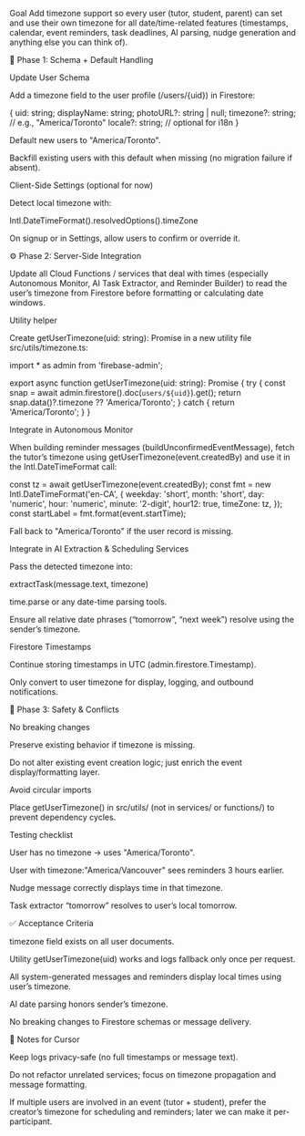Goal
Add timezone support so every user (tutor, student, parent) can set and use their own timezone for all date/time-related features (timestamps, calendar, event reminders, task deadlines, AI parsing, nudge generation and anything else you can think of).

🧱 Phase 1: Schema + Default Handling

Update User Schema

Add a timezone field to the user profile (/users/{uid}) in Firestore:

{
  uid: string;
  displayName: string;
  photoURL?: string | null;
  timezone?: string; // e.g., "America/Toronto"
  locale?: string;   // optional for i18n
}


Default new users to "America/Toronto".

Backfill existing users with this default when missing (no migration failure if absent).

Client-Side Settings (optional for now)

Detect local timezone with:

Intl.DateTimeFormat().resolvedOptions().timeZone


On signup or in Settings, allow users to confirm or override it.

⚙️ Phase 2: Server-Side Integration

Update all Cloud Functions / services that deal with times (especially Autonomous Monitor, AI Task Extractor, and Reminder Builder) to read the user’s timezone from Firestore before formatting or calculating date windows.

Utility helper

Create getUserTimezone(uid: string): Promise<string> in a new utility file src/utils/timezone.ts:

import * as admin from 'firebase-admin';

export async function getUserTimezone(uid: string): Promise<string> {
  try {
    const snap = await admin.firestore().doc(`users/${uid}`).get();
    return snap.data()?.timezone ?? 'America/Toronto';
  } catch {
    return 'America/Toronto';
  }
}


Integrate in Autonomous Monitor

When building reminder messages (buildUnconfirmedEventMessage), fetch the tutor’s timezone using getUserTimezone(event.createdBy) and use it in the Intl.DateTimeFormat call:

const tz = await getUserTimezone(event.createdBy);
const fmt = new Intl.DateTimeFormat('en-CA', {
  weekday: 'short', month: 'short', day: 'numeric',
  hour: 'numeric', minute: '2-digit', hour12: true, timeZone: tz,
});
const startLabel = fmt.format(event.startTime);


Fall back to "America/Toronto" if the user record is missing.

Integrate in AI Extraction & Scheduling Services

Pass the detected timezone into:

extractTask(message.text, timezone)

time.parse or any date-time parsing tools.

Ensure all relative date phrases (“tomorrow”, “next week”) resolve using the sender’s timezone.

Firestore Timestamps

Continue storing timestamps in UTC (admin.firestore.Timestamp).

Only convert to user timezone for display, logging, and outbound notifications.

🧩 Phase 3: Safety & Conflicts

No breaking changes

Preserve existing behavior if timezone is missing.

Do not alter existing event creation logic; just enrich the event display/formatting layer.

Avoid circular imports

Place getUserTimezone() in src/utils/ (not in services/ or functions/) to prevent dependency cycles.

Testing checklist

User has no timezone → uses "America/Toronto".

User with timezone:"America/Vancouver" sees reminders 3 hours earlier.

Nudge message correctly displays time in that timezone.

Task extractor “tomorrow” resolves to user’s local tomorrow.

✅ Acceptance Criteria

 timezone field exists on all user documents.

 Utility getUserTimezone(uid) works and logs fallback only once per request.

 All system-generated messages and reminders display local times using user’s timezone.

 AI date parsing honors sender’s timezone.

 No breaking changes to Firestore schemas or message delivery.

🧠 Notes for Cursor

Keep logs privacy-safe (no full timestamps or message text).

Do not refactor unrelated services; focus on timezone propagation and message formatting.

If multiple users are involved in an event (tutor + student), prefer the creator’s timezone for scheduling and reminders; later we can make it per-participant.